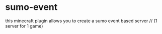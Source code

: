 # sumo-event
this minecraft plugin allows you to create a sumo event based server // (1 server for 1 game)

